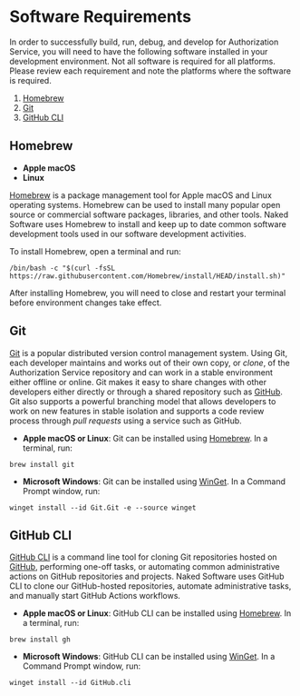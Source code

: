 # Software Requirements

In order to successfully build, run, debug, and develop for Authorization Service, you will need to have the following software installed in your development environment. Not all software is required for all platforms. Please review each requirement and note the platforms where the software is required.

1. [Homebrew](#homebrew)
1. [Git](#git)
1. [GitHub CLI](#github-cli)

## Homebrew

- __Apple macOS__
- __Linux__

[Homebrew](https://brew.sh) is a package management tool for Apple macOS and Linux operating systems. Homebrew can be used to install many popular open source or commercial software packages, libraries, and other tools. Naked Software uses Homebrew to install and keep up to date common software development tools used in our software development activities.

To install Homebrew, open a terminal and run:

    /bin/bash -c "$(curl -fsSL https://raw.githubusercontent.com/Homebrew/install/HEAD/install.sh)"

After installing Homebrew, you will need to close and restart your terminal before environment changes take effect.

## Git

[Git](https://git-scm.com) is a popular distributed version control management system. Using Git, each developer maintains and works out of their own copy, or _clone_, of the Authorization Service repository and can work in a stable environment either offline or online. Git makes it easy to share changes with other developers either directly or through a shared repository such as [GitHub](https://github.com). Git also supports a powerful branching model that allows developers to work on new features in stable isolation and supports a code review process through _pull requests_ using a service such as GitHub.

- __Apple macOS or Linux__: Git can be installed using [Homebrew](#homebrew). In a terminal, run:

```shell
brew install git
```

- __Microsoft Windows__: Git can be installed using [WinGet](https://learn.microsoft.com/en-us/windows/package-manager/winget/). In a Command Prompt window, run:

```batch
winget install --id Git.Git -e --source winget
```

## GitHub CLI

[GitHub CLI](https://cli.github.com) is a command line tool for cloning Git repositories hosted on [GitHub](https://github.com), performing one-off tasks, or automating common administrative actions on GitHub repositories and projects. Naked Software uses GitHub CLI to clone our GitHub-hosted repositories, automate administrative tasks, and manually start GitHub Actions workflows.

- __Apple macOS or Linux__: GitHub CLI can be installed using [Homebrew](#homebrew). In a terminal, run:

```shell
brew install gh
```

- __Microsoft Windows__: GitHub CLI can be installed using [WinGet](https://learn.microsoft.com/en-us/windows/package-manager/winget/). In a Command Prompt window, run:

```batch
winget install --id GitHub.cli
```
